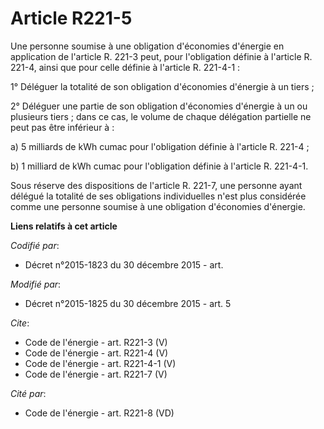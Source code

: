 # Article R221-5

Une personne soumise à une obligation d'économies d'énergie en application de l'article R. 221-3 peut, pour l'obligation
définie à l'article R. 221-4, ainsi que pour celle définie à l'article R. 221-4-1 : 

1° Déléguer la totalité de son obligation d'économies d'énergie à un tiers ; 

2° Déléguer une partie de son obligation d'économies d'énergie à un ou plusieurs tiers ; dans ce cas, le volume de chaque
délégation partielle ne peut pas être inférieur à : 

a) 5 milliards de kWh cumac pour l'obligation définie à l'article R. 221-4 ; 

b) 1 milliard de kWh cumac pour l'obligation définie à l'article R. 221-4-1. 

Sous réserve des dispositions de l'article R. 221-7, une personne ayant délégué la totalité de ses obligations individuelles
n'est plus considérée comme une personne soumise à une obligation d'économies d'énergie.

**Liens relatifs à cet article**

_Codifié par_:

  - Décret n°2015-1823 du 30 décembre 2015 - art.

_Modifié par_:

  - Décret n°2015-1825 du 30 décembre 2015 - art. 5

_Cite_:

  - Code de l'énergie - art. R221-3 (V)
  - Code de l'énergie - art. R221-4 (V)
  - Code de l'énergie - art. R221-4-1 (V)
  - Code de l'énergie - art. R221-7 (V)

_Cité par_:

  - Code de l'énergie - art. R221-8 (VD)
